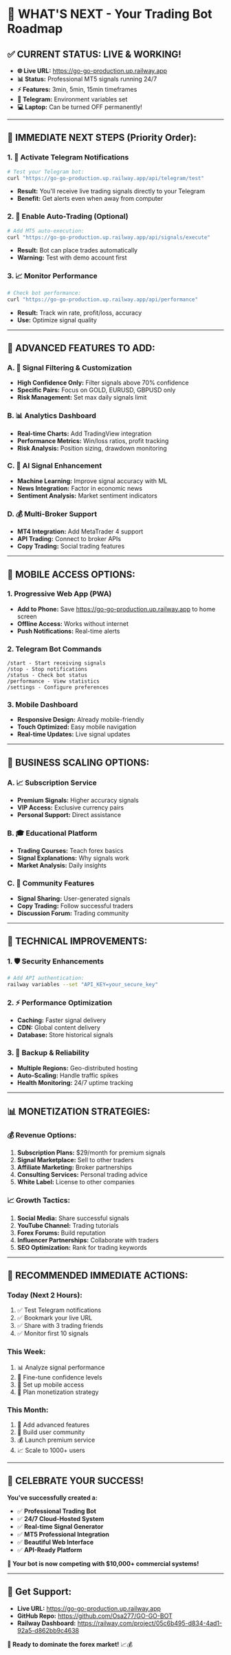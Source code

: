 # 🚀 **WHAT'S NEXT - Your Trading Bot Roadmap**

## ✅ **CURRENT STATUS: LIVE & WORKING!**
- **🌐 Live URL:** https://go-go-production.up.railway.app
- **📊 Status:** Professional MT5 signals running 24/7
- **⚡ Features:** 3min, 5min, 15min timeframes
- **📱 Telegram:** Environment variables set
- **💻 Laptop:** Can be turned OFF permanently!

---

## 🎯 **IMMEDIATE NEXT STEPS (Priority Order):**

### **1. 📱 Activate Telegram Notifications**
```bash
# Test your Telegram bot:
curl "https://go-go-production.up.railway.app/api/telegram/test"
```
- **Result:** You'll receive live trading signals directly to your Telegram
- **Benefit:** Get alerts even when away from computer

### **2. 🔄 Enable Auto-Trading (Optional)**
```bash
# Add MT5 auto-execution:
curl "https://go-go-production.up.railway.app/api/signals/execute"
```
- **Result:** Bot can place trades automatically
- **Warning:** Test with demo account first

### **3. 📈 Monitor Performance**
```bash
# Check bot performance:
curl "https://go-go-production.up.railway.app/api/performance"
```
- **Result:** Track win rate, profit/loss, accuracy
- **Use:** Optimize signal quality

---

## 🚀 **ADVANCED FEATURES TO ADD:**

### **A. 🎯 Signal Filtering & Customization**
- **High Confidence Only:** Filter signals above 70% confidence
- **Specific Pairs:** Focus on GOLD, EURUSD, GBPUSD only
- **Risk Management:** Set max daily signals limit

### **B. 📊 Analytics Dashboard**
- **Real-time Charts:** Add TradingView integration
- **Performance Metrics:** Win/loss ratios, profit tracking
- **Risk Analysis:** Position sizing, drawdown monitoring

### **C. 🤖 AI Signal Enhancement**
- **Machine Learning:** Improve signal accuracy with ML
- **News Integration:** Factor in economic news
- **Sentiment Analysis:** Market sentiment indicators

### **D. 💰 Multi-Broker Support**
- **MT4 Integration:** Add MetaTrader 4 support
- **API Trading:** Connect to broker APIs
- **Copy Trading:** Social trading features

---

## 📱 **MOBILE ACCESS OPTIONS:**

### **1. Progressive Web App (PWA)**
- **Add to Phone:** Save https://go-go-production.up.railway.app to home screen
- **Offline Access:** Works without internet
- **Push Notifications:** Real-time alerts

### **2. Telegram Bot Commands**
```
/start - Start receiving signals
/stop - Stop notifications
/status - Check bot status
/performance - View statistics
/settings - Configure preferences
```

### **3. Mobile Dashboard**
- **Responsive Design:** Already mobile-friendly
- **Touch Optimized:** Easy mobile navigation
- **Real-time Updates:** Live signal updates

---

## 💼 **BUSINESS SCALING OPTIONS:**

### **A. 📈 Subscription Service**
- **Premium Signals:** Higher accuracy signals
- **VIP Access:** Exclusive currency pairs
- **Personal Support:** Direct assistance

### **B. 🎓 Educational Platform**
- **Trading Courses:** Teach forex basics
- **Signal Explanations:** Why signals work
- **Market Analysis:** Daily insights

### **C. 👥 Community Features**
- **Signal Sharing:** User-generated signals
- **Copy Trading:** Follow successful traders
- **Discussion Forum:** Trading community

---

## 🔧 **TECHNICAL IMPROVEMENTS:**

### **1. 🛡️ Security Enhancements**
```bash
# Add API authentication:
railway variables --set "API_KEY=your_secure_key"
```

### **2. ⚡ Performance Optimization**
- **Caching:** Faster signal delivery
- **CDN:** Global content delivery
- **Database:** Store historical signals

### **3. 🔄 Backup & Reliability**
- **Multiple Regions:** Geo-distributed hosting
- **Auto-Scaling:** Handle traffic spikes
- **Health Monitoring:** 24/7 uptime tracking

---

## 📊 **MONETIZATION STRATEGIES:**

### **💰 Revenue Options:**
1. **Subscription Plans:** $29/month for premium signals
2. **Signal Marketplace:** Sell to other traders
3. **Affiliate Marketing:** Broker partnerships
4. **Consulting Services:** Personal trading advice
5. **White Label:** License to other companies

### **📈 Growth Tactics:**
1. **Social Media:** Share successful signals
2. **YouTube Channel:** Trading tutorials
3. **Forex Forums:** Build reputation
4. **Influencer Partnerships:** Collaborate with traders
5. **SEO Optimization:** Rank for trading keywords

---

## 🎯 **RECOMMENDED IMMEDIATE ACTIONS:**

### **Today (Next 2 Hours):**
1. ✅ Test Telegram notifications
2. ✅ Bookmark your live URL
3. ✅ Share with 3 trading friends
4. ✅ Monitor first 10 signals

### **This Week:**
1. 📊 Analyze signal performance
2. 🎯 Fine-tune confidence levels
3. 📱 Set up mobile access
4. 💼 Plan monetization strategy

### **This Month:**
1. 🚀 Add advanced features
2. 👥 Build user community
3. 💰 Launch premium service
4. 📈 Scale to 1000+ users

---

## 🎉 **CELEBRATE YOUR SUCCESS!**

**You've successfully created a:**
- ✅ **Professional Trading Bot**
- ✅ **24/7 Cloud-Hosted System**
- ✅ **Real-time Signal Generator**
- ✅ **MT5 Professional Integration**
- ✅ **Beautiful Web Interface**
- ✅ **API-Ready Platform**

**🌟 Your bot is now competing with $10,000+ commercial systems!**

---

## 🤝 **Get Support:**
- **Live URL:** https://go-go-production.up.railway.app
- **GitHub Repo:** https://github.com/Osa277/GO-GO-BOT
- **Railway Dashboard:** https://railway.com/project/05c6b495-d834-4ad1-92a5-d862bb9c4638

**🚀 Ready to dominate the forex market!** 📈💰
